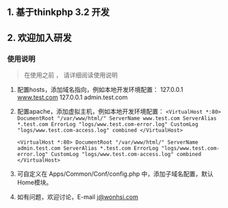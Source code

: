 ## 1. 基于thinkphp 3.2 开发
## 2. 欢迎加入研发

### 使用说明
> 在使用之前 ， 请详细阅读使用说明

1. 配置hosts，添加域名指向，例如本地开发环境配置：
    127.0.0.1   www.test.com
    127.0.0.1   admin.test.com

2. 配置apache，添加虚拟主机，例如本地开发环境配置：
    `<VirtualHost *:80>
        DocumentRoot "/var/www/html/"
        ServerName www.test.com
        ServerAlias *.test.com
        ErrorLog "logs/www.test.com-error.log"
        CustomLog "logs/www.test.com-access.log" combined
    </VirtualHost>`

    `<VirtualHost *:80>
        DocumentRoot "/var/www/html/"
        ServerName admin.test.com
        ServerAlias *.test.com
        ErrorLog "logs/www.test.com-error.log"
        CustomLog "logs/www.test.com-access.log" combined
    </VirtualHost>`

3. 可自定义在 Apps/Common/Conf/config.php 中，添加子域名配置，默认Home模块。

4. 如有问题，欢迎讨论，E-mail j@wonhsi.com
